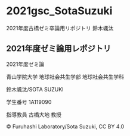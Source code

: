 # 2021gsc_SotaSuzuki
2021年度古橋ゼミ卒論用リポジトリ 鈴木颯汰
## 2021年度ゼミ論用レポジトリ 

2021年度ゼミ論

青山学院大学 地球社会共生学部 地球社会共生学科

鈴木颯汰/SOTA SUZUKI

学生番号 1A119090

指導教員 古橋大地 教授

© Furuhashi Laboratory/Sota Suzuki, CC BY 4.0


